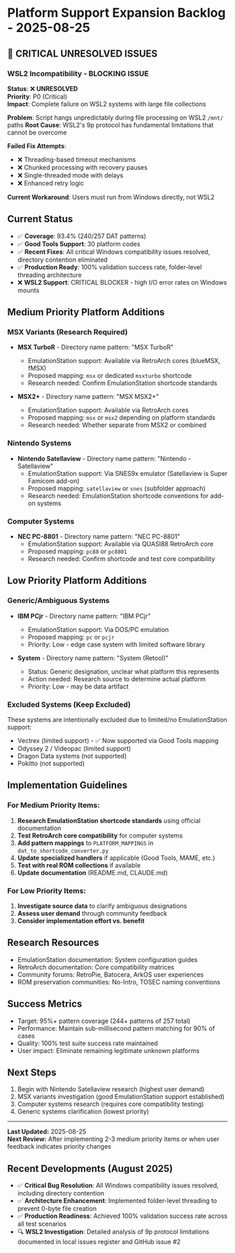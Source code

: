 # Platform Support Expansion Backlog - 2025-08-25

## 🚨 CRITICAL UNRESOLVED ISSUES

### WSL2 Incompatibility - BLOCKING ISSUE
**Status**: ❌ **UNRESOLVED**  
**Priority**: P0 (Critical)  
**Impact**: Complete failure on WSL2 systems with large file collections

**Problem**: Script hangs unpredictably during file processing on WSL2 `/mnt/` paths
**Root Cause**: WSL2's 9p protocol has fundamental limitations that cannot be overcome

**Failed Fix Attempts**:
- ❌ Threading-based timeout mechanisms  
- ❌ Chunked processing with recovery pauses
- ❌ Single-threaded mode with delays
- ❌ Enhanced retry logic

**Current Workaround**: Users must run from Windows directly, not WSL2

## Current Status
- ✅ **Coverage**: 93.4% (240/257 DAT patterns)  
- ✅ **Good Tools Support**: 30 platform codes
- ✅ **Recent Fixes**: All critical Windows compatibility issues resolved, directory contention eliminated
- ✅ **Production Ready**: 100% validation success rate, folder-level threading architecture
- ❌ **WSL2 Support**: CRITICAL BLOCKER - high I/O error rates on Windows mounts

## Medium Priority Platform Additions

### MSX Variants (Research Required)
- **MSX TurboR** - Directory name pattern: "MSX TurboR"
  - EmulationStation support: Available via RetroArch cores (blueMSX, fMSX)
  - Proposed mapping: `msx` or dedicated `msxturbo` shortcode
  - Research needed: Confirm EmulationStation shortcode standards

- **MSX2+** - Directory name pattern: "MSX MSX2+"  
  - EmulationStation support: Available via RetroArch cores
  - Proposed mapping: `msx` or `msx2` depending on platform standards
  - Research needed: Whether separate from MSX2 or combined

### Nintendo Systems
- **Nintendo Satellaview** - Directory name pattern: "Nintendo - Satellaview"
  - EmulationStation support: Via SNES9x emulator (Satellaview is Super Famicom add-on)
  - Proposed mapping: `satellaview` or `snes` (subfolder approach)
  - Research needed: EmulationStation shortcode conventions for add-on systems

### Computer Systems  
- **NEC PC-8801** - Directory name pattern: "NEC PC-8801"
  - EmulationStation support: Available via QUASI88 RetroArch core
  - Proposed mapping: `pc88` or `pc8801`
  - Research needed: Confirm shortcode and test core compatibility

## Low Priority Platform Additions

### Generic/Ambiguous Systems
- **IBM PCjr** - Directory name pattern: "IBM PCjr"
  - EmulationStation support: Via DOS/PC emulation
  - Proposed mapping: `pc` or `pcjr`
  - Priority: Low - edge case system with limited software library

- **System** - Directory name pattern: "System (Retool)"
  - Status: Generic designation, unclear what platform this represents
  - Action needed: Research source to determine actual platform
  - Priority: Low - may be data artifact

### Excluded Systems (Keep Excluded)
These systems are intentionally excluded due to limited/no EmulationStation support:
- Vectrex (limited support) - ✅ Now supported via Good Tools mapping  
- Odyssey 2 / Videopac (limited support)
- Dragon Data systems (not supported)
- Pokitto (not supported)

## Implementation Guidelines

### For Medium Priority Items:
1. **Research EmulationStation shortcode standards** using official documentation
2. **Test RetroArch core compatibility** for computer systems
3. **Add pattern mappings** to `PLATFORM_MAPPINGS` in `dat_to_shortcode_converter.py`
4. **Update specialized handlers** if applicable (Good Tools, MAME, etc.)
5. **Test with real ROM collections** if available
6. **Update documentation** (README.md, CLAUDE.md)

### For Low Priority Items:
1. **Investigate source data** to clarify ambiguous designations
2. **Assess user demand** through community feedback
3. **Consider implementation effort vs. benefit**

## Research Resources
- EmulationStation documentation: System configuration guides
- RetroArch documentation: Core compatibility matrices  
- Community forums: RetroPie, Batocera, ArkOS user experiences
- ROM preservation communities: No-Intro, TOSEC naming conventions

## Success Metrics
- Target: 95%+ pattern coverage (244+ patterns of 257 total)
- Performance: Maintain sub-millisecond pattern matching for 90% of cases
- Quality: 100% test suite success rate maintained
- User impact: Eliminate remaining legitimate unknown platforms

## Next Steps
1. Begin with Nintendo Satellaview research (highest user demand)
2. MSX variants investigation (good EmulationStation support established)
3. Computer systems research (requires core compatibility testing)
4. Generic systems clarification (lowest priority)

---

**Last Updated:** 2025-08-25  
**Next Review:** After implementing 2-3 medium priority items or when user feedback indicates priority changes

## Recent Developments (August 2025)
- ✅ **Critical Bug Resolution**: All Windows compatibility issues resolved, including directory contention
- ✅ **Architecture Enhancement**: Implemented folder-level threading to prevent 0-byte file creation
- ✅ **Production Readiness**: Achieved 100% validation success rate across all test scenarios
- 🔍 **WSL2 Investigation**: Detailed analysis of 9p protocol limitations documented in local issues register and GitHub issue #2